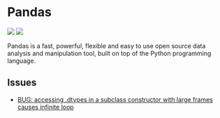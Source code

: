 # Pandas

[![](https://img.shields.io/badge/Pandas-docs-blue)](https://pandas.pydata.org/docs/)
[![](https://img.shields.io/badge/Pandas-repo-teal)](https://github.com/pandas-dev/pandas)

Pandas is a fast, powerful, flexible and easy to use open source data analysis and manipulation tool,
built on top of the Python programming language.

## Issues

- [BUG: accessing .dtypes in a subclass constructor with large frames causes infinite loop](https://github.com/pandas-dev/pandas/issues/50708)
